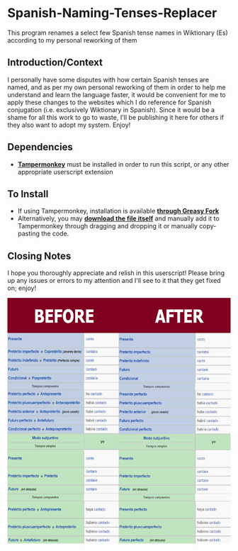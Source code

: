 # Spanish-Naming-Tenses-Replacer
This program renames a select few Spanish tense names in Wiktionary (Es) according to my personal reworking of them

## Introduction/Context

I personally have some disputes with how certain Spanish tenses are named, and as per my own personal reworking of them in order to help me understand and learn the language faster, it would be convenient for me to apply these changes to the websites which I do reference for Spanish conjugation (i.e. exclusively Wiktionary in Spanish). Since it would be a shame for all this work to go to waste, I'll be publishing it here for others if they also want to adopt my system. Enjoy!

## Dependencies

* **[Tampermonkey](https://www.tampermonkey.net/)** must be installed in order to run this script, or any other appropriate userscript extension

## To Install

* If using Tampermonkey, installation is available **[through Greasy Fork](https://greasyfork.org/en/scripts/453152-spanish-naming-tenses-replacer)**
* Alternatively, you may **[download the file itself](https://github.com/Michael-D-Santos/Spanish-Naming-Tenses-Replacer/blob/main/spanish%20reformer.js)** and manually add it to Tampermonkey through dragging and dropping it or manually copy-pasting the code.

## Closing Notes

I hope you thoroughly appreciate and relish in this userscript! Please bring up any issues or errors to my attention and I'll see to it that they get fixed on; enjoy!

<img src="https://github.com/Michael-D-Santos/Spanish-Naming-Tenses-Replacer/blob/main/beforeandafter-preview.png" width="614" height="554">
